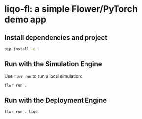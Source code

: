 # liqo-fl: a simple Flower/PyTorch demo app

## Install dependencies and project

```bash
pip install -e .
```

## Run with the Simulation Engine

Use `flwr run` to run a local simulation:

```bash
flwr run .
```

## Run with the Deployment Engine

```bash
flwr run . liqo
```
